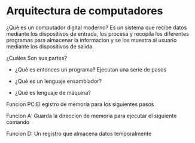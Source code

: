 # Arquitectura de computadores

¿Qué es un computador digital moderno?
Es un sistema que recibe datos mediante los dispositivos de entrada, los procesa y recopila  los diferentes programas para almacenar la informacion y se los muestra al usuario mediante los dispositivos de salida.

¿Cuáles Son sus partes?

- ¿Qué es entonces un programa?
 Ejecutan una serie de pasos

- ¿Qué es un lenguaje ensamblador?

- ¿Qué es lenguaje de máquina?

Funcion PC:El egistro de memoria para los siguientes pasos

Funcion A: Guarda la direccion de memoria para ejecutar el siguiente comando

Funcion D: Un registro que almacena datos temporalmente